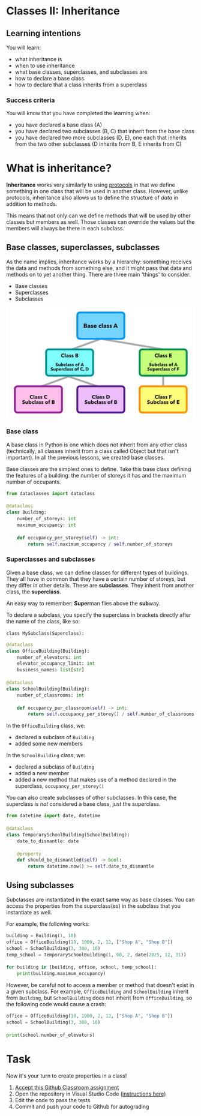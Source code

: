# Classes II: Inheritance

## Learning intentions

You will learn:

- what inheritance is
- when to use inheritance
- what base classes, superclasses, and subclasses are
- how to declare a base class
- how to declare that a class inherits from a superclass

### Success criteria

You will know that you have completed the learning when:

- you have declared a base class (A)
- you have declared two subclasses (B, C) that inherit from the base class
- you have declared two more subclasses (D, E), one each that inherits from the two other subclasses (D inherits from B, E inherits from C)

# What is inheritance?

**Inheritance** works very similarly to using [protocols](04.protocols.md) in that we define something in one class that will be used in another class. However, unlike protocols, inheritance also allows us to define the structure of *data* in addition to methods.

This means that not only can we define methods that will be used by other classes but members as well. Those classes can override the values but the members will always be there in each subclass.

## Base classes, superclasses, subclasses

As the name implies, inheritance works by a hierarchy: something receives the data and methods from something else, and it might pass that data and methods on to yet another thing. There are three main 'things' to consider:

- Base classes
- Superclasses
- Subclasses

![Hierarchy graph of base class A, superclasses B and E which inherit from A, subclasses C and D which inherit from B, and subclass E which inherits from E](img/05.classes.jpg)

### Base class

A base class in Python is one which does not inherit from any other class (technically, all classes inherit from a class called Object but that isn't important). In all the previous lessons, we created base classes.

Base classes are the simplest ones to define. Take this base class defining the features of a building: the number of storeys it has and the maximum number of occupants.

```python
from dataclasses import dataclass

@dataclass
class Building:
    number_of_storeys: int
    maximum_occupancy: int

    def occupancy_per_storey(self) -> int:
        return self.maximum_occupancy / self.number_of_storeys
```

### Superclasses and subclasses

Given a base class, we can define classes for different types of buildings. They all have in common that they have a certain number of storeys, but they differ in other details. These are **subclasses**. They inherit from another class, the **superclass**.

An easy way to remember: **Super**man flies above the **sub**way.

To declare a subclass, you specify the superclass in brackets directly after the name of the class, like so:

``class MySubclass(Superclass):``

```python
@dataclass
class OfficeBuilding(Building):
    number_of_elevators: int
    elevator_occupancy_limit: int
    business_names: list[str]

@dataclass
class SchoolBuilding(Building):
    number_of_classrooms: int

    def occupancy_per_classroom(self) -> int:
        return self.occupancy_per_storey() / self.number_of_classrooms
```

In the ``OfficeBuilding`` class, we:

- declared a subclass of ``Building``
- added some new members

In the ``SchoolBuilding`` class, we:

- declared a subclass of ``Building``
- added a new member
- added a new method that makes use of a method declared in the superclass, ``occupancy_per_storey()``

You can also create subclasses of other subclasses. In this case, the superclass is *not* considered a base class, just the superclass.

```python
from datetime import date, datetime

@dataclass
class TemporarySchoolBuilding(SchoolBuilding):
    date_to_dismantle: date

    @property
    def should_be_dismantled(self) -> bool:
        return datetime.now() >= self.date_to_dismantle
```

## Using subclasses

Subclasses are instantiated in the exact same way as base classes. You can access the properties from the superclass(es) in the subclass that you instantiate as well.

For example, the following works:

```python
building = Building(1, 10)
office = OfficeBuilding(10, 1000, 2, 12, ["Shop A", "Shop B"])
school = SchoolBuilding(3, 300, 10)
temp_school = TemporarySchoolBuilding(1, 60, 2, date(2025, 12, 31))

for building in [building, office, school, temp_school]:
    print(building.maximum_occupancy)
```

However, be careful not to access a member or method that doesn't exist in a given subclass. For example, ``OfficeBuilding`` and ``SchoolBuilding`` inherit from ``Building``, but ``SchoolBuilding`` does not inherit from ``OfficeBuilding``, so the following code would cause a crash:

```python
office = OfficeBuilding(10, 1000, 2, 12, ["Shop A", "Shop B"])
school = SchoolBuilding(3, 300, 10)

print(school.number_of_elevators)
```

# Task

Now it's your turn to create properties in a class!

1. [Accept this Github Classroom assignment](#task)
2. Open the repository in Visual Studio Code ([instructions here](../../Classroom/README.md))
3. Edit the code to pass the tests
4. Commit and push your code to Github for autograding
